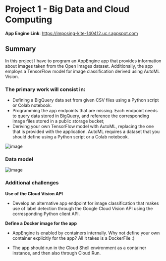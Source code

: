 # Project 1 - Big Data and Cloud Computing

**App Engine Link**: https://imposing-kite-140412.uc.r.appspot.com


## Summary

In this project I have to program an AppEngine app that provides information about images taken from the Open Images dataset. Additionally, the app employs a TensorFlow model for image classification derived using AutoML Vision.

### The primary work will consist in:

+ Defining a BigQuery data set from given CSV files using a Python script or Colab notebook.
+ Programming the app endpoints that are missing. Each endpoint needs to query data stored in BigQuery, and reference the corresponding image files stored in a public storage bucket;
+ Deriving your own TensorFlow model with AutoML, replacing the one that is provided with the application. AutoML requires a dataset that you should define using a Python script or a Colab notebook.

![image](https://user-images.githubusercontent.com/17788854/177190054-e76eab31-4fb6-4351-8786-3f0fe7310819.png)


### Data model
![image](https://user-images.githubusercontent.com/17788854/177189967-d4bfd3aa-0aaf-45aa-9855-c5ad85248072.png)

### Additional challenges
**Use of the Cloud Vision API**
+ Develop an alternative app endpoint for image classification that makes use of label detection through the Google Cloud Vision API using the corresponding Python client API.

**Define a Docker image for the app**
+ AppEngine is enabled by containers internally. Why not define your own container explicitly for the app? All it takes is a DockerFile :)

+ The app should run in the Cloud Shell environment as a container instance, and then also through Cloud Run.
